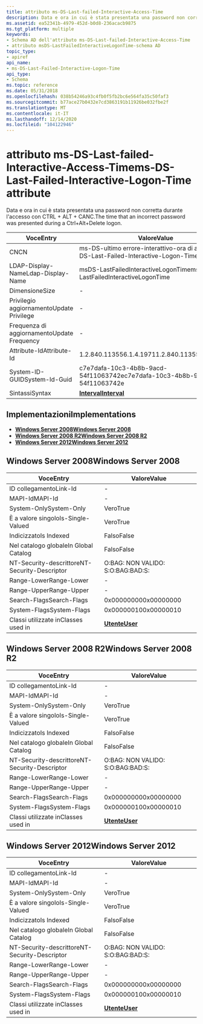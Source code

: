 ```yaml
---
title: attributo ms-DS-Last-failed-Interactive-Access-Time
description: Data e ora in cui è stata presentata una password non corretta durante l'accesso con CTRL + ALT + CANC.
ms.assetid: ea52341b-4979-452d-b0d8-236acacb9875
ms.tgt_platform: multiple
keywords:
- Schema AD dell'attributo ms-DS-Last-failed-Interactive-Access-Time
- attributo msDS-LastFailedInteractiveLogonTime-schema AD
topic_type:
- apiref
api_name:
- ms-DS-Last-Failed-Interactive-Logon-Time
api_type:
- Schema
ms.topic: reference
ms.date: 05/31/2018
ms.openlocfilehash: 038b54246a93c4fb0f5fb2bc6e564fa35c50faf3
ms.sourcegitcommit: b77ace27b0432e7cd3863191b11926be032fbe2f
ms.translationtype: MT
ms.contentlocale: it-IT
ms.lasthandoff: 12/14/2020
ms.locfileid: "104122946"
---
```

# <a name="ms-ds-last-failed-interactive-logon-time-attribute"></a><span data-ttu-id="8603d-105">attributo ms-DS-Last-failed-Interactive-Access-Time</span><span class="sxs-lookup"><span data-stu-id="8603d-105">ms-DS-Last-Failed-Interactive-Logon-Time attribute</span></span>

<span data-ttu-id="8603d-106">Data e ora in cui è stata presentata una password non corretta durante l'accesso con CTRL + ALT + CANC.</span><span class="sxs-lookup"><span data-stu-id="8603d-106">The time that an incorrect password was presented during a Ctrl+Alt+Delete logon.</span></span>



| <span data-ttu-id="8603d-107">Voce</span><span class="sxs-lookup"><span data-stu-id="8603d-107">Entry</span></span> | <span data-ttu-id="8603d-108">Valore</span><span class="sxs-lookup"><span data-stu-id="8603d-108">Value</span></span> |
|-------------------|------------------------------------------|
| <span data-ttu-id="8603d-109">CN</span><span class="sxs-lookup"><span data-stu-id="8603d-109">CN</span></span>                | <span data-ttu-id="8603d-110">ms-DS-ultimo errore-interattivo-ora di accesso</span><span class="sxs-lookup"><span data-stu-id="8603d-110">ms-DS-Last-Failed-Interactive-Logon-Time</span></span> |
| <span data-ttu-id="8603d-111">LDAP-Display-Name</span><span class="sxs-lookup"><span data-stu-id="8603d-111">Ldap-Display-Name</span></span> | <span data-ttu-id="8603d-112">msDS-LastFailedInteractiveLogonTime</span><span class="sxs-lookup"><span data-stu-id="8603d-112">msDS-LastFailedInteractiveLogonTime</span></span>      |
| <span data-ttu-id="8603d-113">Dimensione</span><span class="sxs-lookup"><span data-stu-id="8603d-113">Size</span></span>              | \-                                       |
| <span data-ttu-id="8603d-114">Privilegio aggiornamento</span><span class="sxs-lookup"><span data-stu-id="8603d-114">Update Privilege</span></span>  | \-                                       |
| <span data-ttu-id="8603d-115">Frequenza di aggiornamento</span><span class="sxs-lookup"><span data-stu-id="8603d-115">Update Frequency</span></span>  | \-                                       |
| <span data-ttu-id="8603d-116">Attribute-Id</span><span class="sxs-lookup"><span data-stu-id="8603d-116">Attribute-Id</span></span>      | <span data-ttu-id="8603d-117">1.2.840.113556.1.4.1971</span><span class="sxs-lookup"><span data-stu-id="8603d-117">1.2.840.113556.1.4.1971</span></span>                  |
| <span data-ttu-id="8603d-118">System-ID-GUID</span><span class="sxs-lookup"><span data-stu-id="8603d-118">System-Id-Guid</span></span>    | <span data-ttu-id="8603d-119">c7e7dafa-10c3-4b8b-9acd-54f11063742e</span><span class="sxs-lookup"><span data-stu-id="8603d-119">c7e7dafa-10c3-4b8b-9acd-54f11063742e</span></span>     |
| <span data-ttu-id="8603d-120">Sintassi</span><span class="sxs-lookup"><span data-stu-id="8603d-120">Syntax</span></span>            | [<span data-ttu-id="8603d-121">**Interval**</span><span class="sxs-lookup"><span data-stu-id="8603d-121">**Interval**</span></span>](s-interval.md)           |



## <a name="implementations"></a><span data-ttu-id="8603d-122">Implementazioni</span><span class="sxs-lookup"><span data-stu-id="8603d-122">Implementations</span></span>

-   [<span data-ttu-id="8603d-123">**Windows Server 2008**</span><span class="sxs-lookup"><span data-stu-id="8603d-123">**Windows Server 2008**</span></span>](#windows-server-2008)
-   [<span data-ttu-id="8603d-124">**Windows Server 2008 R2**</span><span class="sxs-lookup"><span data-stu-id="8603d-124">**Windows Server 2008 R2**</span></span>](#windows-server-2008-r2)
-   [<span data-ttu-id="8603d-125">**Windows Server 2012**</span><span class="sxs-lookup"><span data-stu-id="8603d-125">**Windows Server 2012**</span></span>](#windows-server-2012)

## <a name="windows-server-2008"></a><span data-ttu-id="8603d-126">Windows Server 2008</span><span class="sxs-lookup"><span data-stu-id="8603d-126">Windows Server 2008</span></span>



| <span data-ttu-id="8603d-127">Voce</span><span class="sxs-lookup"><span data-stu-id="8603d-127">Entry</span></span> | <span data-ttu-id="8603d-128">Valore</span><span class="sxs-lookup"><span data-stu-id="8603d-128">Value</span></span> |
|------------------------|-----------------------------------|
| <span data-ttu-id="8603d-129">ID collegamento</span><span class="sxs-lookup"><span data-stu-id="8603d-129">Link-Id</span></span>                | \-                                |
| <span data-ttu-id="8603d-130">MAPI-Id</span><span class="sxs-lookup"><span data-stu-id="8603d-130">MAPI-Id</span></span>                | \-                                |
| <span data-ttu-id="8603d-131">System-Only</span><span class="sxs-lookup"><span data-stu-id="8603d-131">System-Only</span></span>            | <span data-ttu-id="8603d-132">Vero</span><span class="sxs-lookup"><span data-stu-id="8603d-132">True</span></span>                              |
| <span data-ttu-id="8603d-133">È a valore singolo</span><span class="sxs-lookup"><span data-stu-id="8603d-133">Is-Single-Valued</span></span>       | <span data-ttu-id="8603d-134">Vero</span><span class="sxs-lookup"><span data-stu-id="8603d-134">True</span></span>                              |
| <span data-ttu-id="8603d-135">Indicizzato</span><span class="sxs-lookup"><span data-stu-id="8603d-135">Is Indexed</span></span>             | <span data-ttu-id="8603d-136">Falso</span><span class="sxs-lookup"><span data-stu-id="8603d-136">False</span></span>                             |
| <span data-ttu-id="8603d-137">Nel catalogo globale</span><span class="sxs-lookup"><span data-stu-id="8603d-137">In Global Catalog</span></span>      | <span data-ttu-id="8603d-138">Falso</span><span class="sxs-lookup"><span data-stu-id="8603d-138">False</span></span>                             |
| <span data-ttu-id="8603d-139">NT-Security-descrittore</span><span class="sxs-lookup"><span data-stu-id="8603d-139">NT-Security-Descriptor</span></span> | <span data-ttu-id="8603d-140">O:BAG: NON VALIDO: S:</span><span class="sxs-lookup"><span data-stu-id="8603d-140">O:BAG:BAD:S:</span></span>                      |
| <span data-ttu-id="8603d-141">Range-Lower</span><span class="sxs-lookup"><span data-stu-id="8603d-141">Range-Lower</span></span>            | \-                                |
| <span data-ttu-id="8603d-142">Range-Upper</span><span class="sxs-lookup"><span data-stu-id="8603d-142">Range-Upper</span></span>            | \-                                |
| <span data-ttu-id="8603d-143">Search-Flags</span><span class="sxs-lookup"><span data-stu-id="8603d-143">Search-Flags</span></span>           | <span data-ttu-id="8603d-144">0x00000000</span><span class="sxs-lookup"><span data-stu-id="8603d-144">0x00000000</span></span>                        |
| <span data-ttu-id="8603d-145">System-Flags</span><span class="sxs-lookup"><span data-stu-id="8603d-145">System-Flags</span></span>           | <span data-ttu-id="8603d-146">0x00000010</span><span class="sxs-lookup"><span data-stu-id="8603d-146">0x00000010</span></span>                        |
| <span data-ttu-id="8603d-147">Classi utilizzate in</span><span class="sxs-lookup"><span data-stu-id="8603d-147">Classes used in</span></span>        | [<span data-ttu-id="8603d-148">**Utente**</span><span class="sxs-lookup"><span data-stu-id="8603d-148">**User**</span></span>](c-user.md)<br/> |



## <a name="windows-server-2008-r2"></a><span data-ttu-id="8603d-149">Windows Server 2008 R2</span><span class="sxs-lookup"><span data-stu-id="8603d-149">Windows Server 2008 R2</span></span>



| <span data-ttu-id="8603d-150">Voce</span><span class="sxs-lookup"><span data-stu-id="8603d-150">Entry</span></span> | <span data-ttu-id="8603d-151">Valore</span><span class="sxs-lookup"><span data-stu-id="8603d-151">Value</span></span> |
|------------------------|-----------------------------------|
| <span data-ttu-id="8603d-152">ID collegamento</span><span class="sxs-lookup"><span data-stu-id="8603d-152">Link-Id</span></span>                | \-                                |
| <span data-ttu-id="8603d-153">MAPI-Id</span><span class="sxs-lookup"><span data-stu-id="8603d-153">MAPI-Id</span></span>                | \-                                |
| <span data-ttu-id="8603d-154">System-Only</span><span class="sxs-lookup"><span data-stu-id="8603d-154">System-Only</span></span>            | <span data-ttu-id="8603d-155">Vero</span><span class="sxs-lookup"><span data-stu-id="8603d-155">True</span></span>                              |
| <span data-ttu-id="8603d-156">È a valore singolo</span><span class="sxs-lookup"><span data-stu-id="8603d-156">Is-Single-Valued</span></span>       | <span data-ttu-id="8603d-157">Vero</span><span class="sxs-lookup"><span data-stu-id="8603d-157">True</span></span>                              |
| <span data-ttu-id="8603d-158">Indicizzato</span><span class="sxs-lookup"><span data-stu-id="8603d-158">Is Indexed</span></span>             | <span data-ttu-id="8603d-159">Falso</span><span class="sxs-lookup"><span data-stu-id="8603d-159">False</span></span>                             |
| <span data-ttu-id="8603d-160">Nel catalogo globale</span><span class="sxs-lookup"><span data-stu-id="8603d-160">In Global Catalog</span></span>      | <span data-ttu-id="8603d-161">Falso</span><span class="sxs-lookup"><span data-stu-id="8603d-161">False</span></span>                             |
| <span data-ttu-id="8603d-162">NT-Security-descrittore</span><span class="sxs-lookup"><span data-stu-id="8603d-162">NT-Security-Descriptor</span></span> | <span data-ttu-id="8603d-163">O:BAG: NON VALIDO: S:</span><span class="sxs-lookup"><span data-stu-id="8603d-163">O:BAG:BAD:S:</span></span>                      |
| <span data-ttu-id="8603d-164">Range-Lower</span><span class="sxs-lookup"><span data-stu-id="8603d-164">Range-Lower</span></span>            | \-                                |
| <span data-ttu-id="8603d-165">Range-Upper</span><span class="sxs-lookup"><span data-stu-id="8603d-165">Range-Upper</span></span>            | \-                                |
| <span data-ttu-id="8603d-166">Search-Flags</span><span class="sxs-lookup"><span data-stu-id="8603d-166">Search-Flags</span></span>           | <span data-ttu-id="8603d-167">0x00000000</span><span class="sxs-lookup"><span data-stu-id="8603d-167">0x00000000</span></span>                        |
| <span data-ttu-id="8603d-168">System-Flags</span><span class="sxs-lookup"><span data-stu-id="8603d-168">System-Flags</span></span>           | <span data-ttu-id="8603d-169">0x00000010</span><span class="sxs-lookup"><span data-stu-id="8603d-169">0x00000010</span></span>                        |
| <span data-ttu-id="8603d-170">Classi utilizzate in</span><span class="sxs-lookup"><span data-stu-id="8603d-170">Classes used in</span></span>        | [<span data-ttu-id="8603d-171">**Utente**</span><span class="sxs-lookup"><span data-stu-id="8603d-171">**User**</span></span>](c-user.md)<br/> |



## <a name="windows-server-2012"></a><span data-ttu-id="8603d-172">Windows Server 2012</span><span class="sxs-lookup"><span data-stu-id="8603d-172">Windows Server 2012</span></span>



| <span data-ttu-id="8603d-173">Voce</span><span class="sxs-lookup"><span data-stu-id="8603d-173">Entry</span></span> | <span data-ttu-id="8603d-174">Valore</span><span class="sxs-lookup"><span data-stu-id="8603d-174">Value</span></span> |
|------------------------|-----------------------------------|
| <span data-ttu-id="8603d-175">ID collegamento</span><span class="sxs-lookup"><span data-stu-id="8603d-175">Link-Id</span></span>                | \-                                |
| <span data-ttu-id="8603d-176">MAPI-Id</span><span class="sxs-lookup"><span data-stu-id="8603d-176">MAPI-Id</span></span>                | \-                                |
| <span data-ttu-id="8603d-177">System-Only</span><span class="sxs-lookup"><span data-stu-id="8603d-177">System-Only</span></span>            | <span data-ttu-id="8603d-178">Vero</span><span class="sxs-lookup"><span data-stu-id="8603d-178">True</span></span>                              |
| <span data-ttu-id="8603d-179">È a valore singolo</span><span class="sxs-lookup"><span data-stu-id="8603d-179">Is-Single-Valued</span></span>       | <span data-ttu-id="8603d-180">Vero</span><span class="sxs-lookup"><span data-stu-id="8603d-180">True</span></span>                              |
| <span data-ttu-id="8603d-181">Indicizzato</span><span class="sxs-lookup"><span data-stu-id="8603d-181">Is Indexed</span></span>             | <span data-ttu-id="8603d-182">Falso</span><span class="sxs-lookup"><span data-stu-id="8603d-182">False</span></span>                             |
| <span data-ttu-id="8603d-183">Nel catalogo globale</span><span class="sxs-lookup"><span data-stu-id="8603d-183">In Global Catalog</span></span>      | <span data-ttu-id="8603d-184">Falso</span><span class="sxs-lookup"><span data-stu-id="8603d-184">False</span></span>                             |
| <span data-ttu-id="8603d-185">NT-Security-descrittore</span><span class="sxs-lookup"><span data-stu-id="8603d-185">NT-Security-Descriptor</span></span> | <span data-ttu-id="8603d-186">O:BAG: NON VALIDO: S:</span><span class="sxs-lookup"><span data-stu-id="8603d-186">O:BAG:BAD:S:</span></span>                      |
| <span data-ttu-id="8603d-187">Range-Lower</span><span class="sxs-lookup"><span data-stu-id="8603d-187">Range-Lower</span></span>            | \-                                |
| <span data-ttu-id="8603d-188">Range-Upper</span><span class="sxs-lookup"><span data-stu-id="8603d-188">Range-Upper</span></span>            | \-                                |
| <span data-ttu-id="8603d-189">Search-Flags</span><span class="sxs-lookup"><span data-stu-id="8603d-189">Search-Flags</span></span>           | <span data-ttu-id="8603d-190">0x00000000</span><span class="sxs-lookup"><span data-stu-id="8603d-190">0x00000000</span></span>                        |
| <span data-ttu-id="8603d-191">System-Flags</span><span class="sxs-lookup"><span data-stu-id="8603d-191">System-Flags</span></span>           | <span data-ttu-id="8603d-192">0x00000010</span><span class="sxs-lookup"><span data-stu-id="8603d-192">0x00000010</span></span>                        |
| <span data-ttu-id="8603d-193">Classi utilizzate in</span><span class="sxs-lookup"><span data-stu-id="8603d-193">Classes used in</span></span>        | [<span data-ttu-id="8603d-194">**Utente**</span><span class="sxs-lookup"><span data-stu-id="8603d-194">**User**</span></span>](c-user.md)<br/> |



 

 





